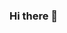 ### Hi there 👋

<!--
**tarzar1/tarzar1** is a ✨ _special_ ✨ repository because its `README.md` (this file) appears on your GitHub profile.

index.html
